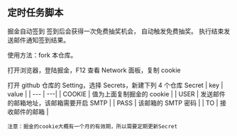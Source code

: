 ## 定时任务脚本   


掘金自动签到 签到后会获得一次免费抽奖机会， 自动触发免费抽奖。
执行结束发送邮件通知签到结果。  

使用方法：fork 本仓库。 

打开浏览器，登陆掘金，F12 查看 Network 面板，复制 cookie

打开 github 仓库的 Setting，选择 Secrets，新建下列 4 个仓库 Secret
| key | value |
| --- | ---|
| COOKIE | 值为上面复制掘金的 cookie |
| USER | 发送邮件的邮箱地址，该邮箱需要开启 SMTP |
| PASS | 该邮箱的 SMTP 密码 |
| TO | 接收邮件的邮箱 |

`注意：掘金的cookie大概有一个月的有效期，所以需要定期更新Secret`
